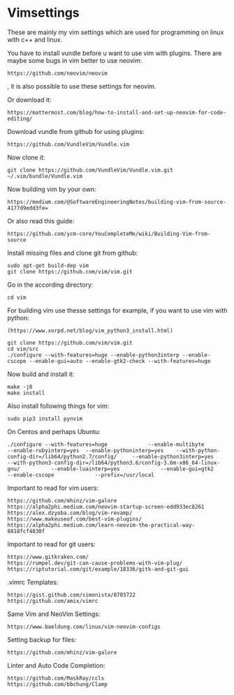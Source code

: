 # Vimsettings

These are mainly my vim settings which are used for programming on linux with c++ and linux.

You have to install vundle before u want to use vim with plugins. There are maybe some bugs in vim better to use neovim:

```
https://github.com/neovim/neovim
```
, it is also possible to use these settings for neovim.

Or download it:

```
https://mattermost.com/blog/how-to-install-and-set-up-neovim-for-code-editing/
```

Download vundle from github for using plugins:

```
https://github.com/VundleVim/Vundle.vim
```

Now clone it:

```
git clone https://github.com/VundleVim/Vundle.vim.git ~/.vim/bundle/Vundle.vim
```

Now building vim by your own:

```
https://medium.com/@SoftwareEngineeringNotes/building-vim-from-source-4177d9edd3fe=
```

Or also read this guide:

```
https://github.com/ycm-core/YouCompleteMe/wiki/Building-Vim-from-source
```

Install missing files and clone git from github:

```
sudo apt-get build-dep vim
git clone https://github.com/vim/vim.git

```

Go in the according directory:

```
cd vim

```

For building vim use thesse settings for example, if you want to use vim with python:

```
(https://www.xorpd.net/blog/vim_python3_install.html)
```

```
git clone https://github.com/vim/vim.git
cd vim/src
./configure --with-features=huge --enable-python3interp --enable-cscope --enable-gui=auto --enable-gtk2-check --with-features=huge
```

Now build and install it:

```
make -j8 
make install
```

Also install following things for vim:

```
sudo pip3 install pynvim
```


On Centos and perhaps Ubuntu:

```
./configure --with-features=huge             --enable-multibyte             --enable-rubyinterp=yes  --enable-pythoninterp=yes    --with-python-config-dir=/lib64/python2.7/config/     --enable-python3interp=yes             --with-python3-config-dir=/lib64/python3.6/config-3.6m-x86_64-linux-gnu/          --enable-luainterp=yes             --enable-gui=gtk2             --enable-cscope             --prefix=/usr/local
```

Important to read for vim users:

```
https://github.com/mhinz/vim-galore
https://alpha2phi.medium.com/neovim-startup-screen-edd933ec8261
https://alex.dzyoba.com/blog/vim-revamp/
https://www.makeuseof.com/best-vim-plugins/
https://alpha2phi.medium.com/learn-neovim-the-practical-way-8818fcf4830f
```

Important to read for git users:
```
https://www.gitkraken.com/
https://rumpel.dev/git-can-cause-problems-with-vim-plug/
https://riptutorial.com/git/example/18336/gitk-and-git-gui
```

.vimrc Templates:
```
https://gist.github.com/simonista/8703722
https://github.com/amix/vimrc
```

Same Vim and NeoVim Settings:
```
https://www.baeldung.com/linux/vim-neovim-configs
```

Setting backup for files:
```
https://github.com/mhinz/vim-galore
```

Linter and Auto Code Completion: 
```
https://github.com/MaskRay/ccls
https://github.com/bbchung/Clamp
```
